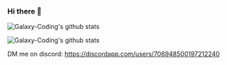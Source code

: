 ### Hi there 👋
![Galaxy-Coding's github stats](https://github-readme-stats.vercel.app/api?username=galaxy-coding&count_private=true&show_icons=true&title_color=#ededed&text_color#ededed&icon_color#ededed&bg_color=#2b2b2b)

![Galaxy-Coding's github stats](https://github-readme-stats.vercel.app/api/top-langs/?username=galaxy-coding&count_private=true&show_icons=true&layout=compact&title_color=#ededed&text_color#ededed&icon_color#ededed&bg_color=#2b2b2b)

DM me on discord: https://discordapp.com/users/706948500197212240

